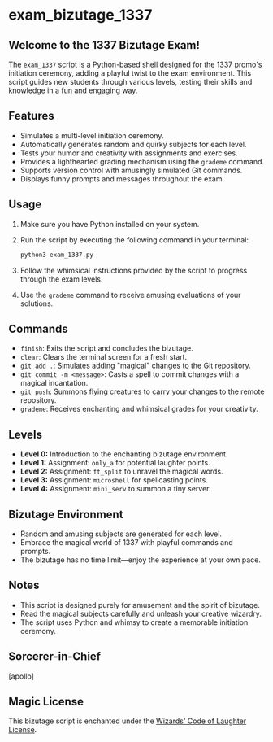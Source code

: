 # exam_bizutage_1337

## Welcome to the 1337 Bizutage Exam!

The `exam_1337` script is a Python-based shell designed for the 1337 promo's initiation ceremony, adding a playful twist to the exam environment. This script guides new students through various levels, testing their skills and knowledge in a fun and engaging way.

## Features

- Simulates a multi-level initiation ceremony.
- Automatically generates random and quirky subjects for each level.
- Tests your humor and creativity with assignments and exercises.
- Provides a lighthearted grading mechanism using the `grademe` command.
- Supports version control with amusingly simulated Git commands.
- Displays funny prompts and messages throughout the exam.

## Usage

1. Make sure you have Python installed on your system.
2. Run the script by executing the following command in your terminal:

    ```bash
    python3 exam_1337.py
    ```

3. Follow the whimsical instructions provided by the script to progress through the exam levels.
4. Use the `grademe` command to receive amusing evaluations of your solutions.

## Commands

- `finish`: Exits the script and concludes the bizutage.
- `clear`: Clears the terminal screen for a fresh start.
- `git add .`: Simulates adding "magical" changes to the Git repository.
- `git commit -m <message>`: Casts a spell to commit changes with a magical incantation.
- `git push`: Summons flying creatures to carry your changes to the remote repository.
- `grademe`: Receives enchanting and whimsical grades for your creativity.

## Levels

- **Level 0:** Introduction to the enchanting bizutage environment.
- **Level 1:** Assignment: `only_a` for potential laughter points.
- **Level 2:** Assignment: `ft_split` to unravel the magical words.
- **Level 3:** Assignment: `microshell` for spellcasting points.
- **Level 4:** Assignment: `mini_serv` to summon a tiny server.

## Bizutage Environment

- Random and amusing subjects are generated for each level.
- Embrace the magical world of 1337 with playful commands and prompts.
- The bizutage has no time limit—enjoy the experience at your own pace.

## Notes

- This script is designed purely for amusement and the spirit of bizutage.
- Read the magical subjects carefully and unleash your creative wizardry.
- The script uses Python and whimsy to create a memorable initiation ceremony.

## Sorcerer-in-Chief
[apollo]

## Magic License
This bizutage script is enchanted under the [Wizards' Code of Laughter License](LICENSE).

